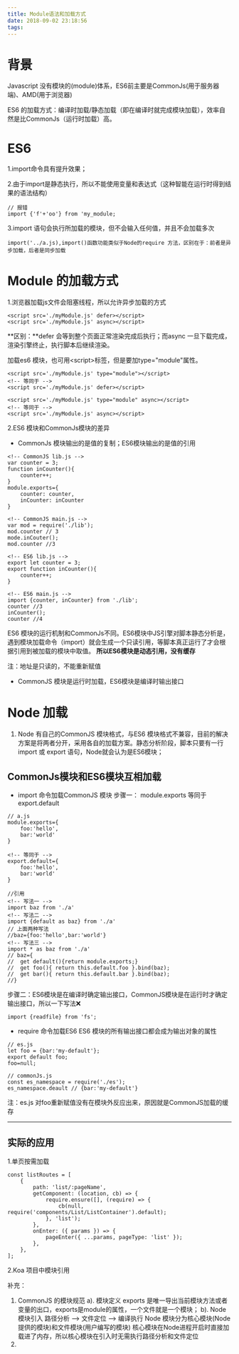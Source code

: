```yaml
---
title: Module语法和加载方式
date: 2018-09-02 23:18:56
tags:
---
```


# 背景

Javascript 没有模块的(module)体系，ES6前主要是CommonJs(用于服务器端)、AMD(用于浏览器)

ES6 的加载方式：编译时加载/静态加载（即在编译时就完成模块加载），效率自然是比CommonJs（运行时加载）高。

# ES6
1.import命令具有提升效果；

2.由于import是静态执行，所以不能使用变量和表达式（这种智能在运行时得到结果的语法结构）

```
// 报错
import {'f'+'oo'} from 'my_module;
```

3.import 语句会执行所加载的模块，但不会输入任何值，并且不会加载多次

```
import('../a.js),import()函数功能类似于Node的require 方法，区别在于：前者是异步加载，后者是同步加载
```

# Module 的加载方式
1.浏览器加载js文件会阻塞线程，所以允许异步加载的方式

```
<script src='./myModule.js' defer></script>
<script src='./myModule.js' async></script>
```
 
**区别：**defer 会等到整个页面正常渲染完成后执行；而async 一旦下载完成，渲染引擎终止，执行脚本后继续渲染。

加载es6 模块，也可用\<script\>标签，但是要加type="module"属性。

```
<script src='./myModule.js' type="module"></script>
<!-- 等同于 -->
<script src='./myModule.js' defer></script>

<script src='./myModule.js' type="module" async></script>
<!-- 等同于 -->
<script src='./myModule.js' async></script>
```

2.ES6 模块和CommonJs模块的差异

- CommonJs 模块输出的是值的复制；ES6模块输出的是值的引用

```
<!-- CommonJS lib.js -->
var counter = 3;
function inCounter(){
	counter++;
}
module.exports={
	counter: counter,
	inCounter: inCounter
}

<!-- CommonJS main.js -->
var mod = require('./lib');
mod.counter // 3
mode.inCouter();
mod.counter //3

<!-- ES6 lib.js -->
export let counter = 3;
export function inCounter(){
	counter++;
}

<!-- ES6 main.js -->
import {counter, inCounter} from './lib';
counter //3
inCounter();
counter //4
```

ES6 模块的运行机制和CommonJs不同。ES6模块中JS引擎对脚本静态分析是，遇到模块加载命令（import）就会生成一个只读引用，等脚本真正运行了才会根据引用到被加载的模块中取值。
**所以ES6模块是动态引用，没有缓存**

注：地址是只读的，不能重新赋值

- CommonJS 模块是运行时加载，ES6模块是编译时输出接口

# Node 加载
1. Node 有自己的CommonJS 模块格式，与ES6 模块格式不兼容，目前的解决方案是将两者分开，采用各自的加载方案。静态分析阶段，脚本只要有一行import 或 export 语句，Node就会认为是ES6模块；

## CommonJs模块和ES6模块互相加载
- import 命令加载CommonJS 模块
步骤一： module.exports 等同于 export.default

```
// a.js
module.exports={
	foo:'hello',
	bar:'world'
}

<!-- 等同于 -->
export.default={
	foo:'hello',
	bar:'world'
}

//引用
<!-- 写法一 -->
import baz from './a'
<!-- 写法二 -->
import {default as baz} from './a'
// 上面两种写法
//baz={foo:'hello',bar:'world'}
<!-- 写法三 -->
import * as baz from './a'
// baz={
//	get default(){return module.exports;}
//	get foo(){ return this.default.foo }.bind(baz);
//	get bar(){ return this.default.bar }.bind(baz);
//}
```

步骤二：ES6模块是在编译时确定输出接口，CommonJS模块是在运行时才确定输出接口，所以一下写法❌

```
import {readfile} from 'fs';
```
- require 命令加载ES6
ES6 模块的所有输出接口都会成为输出对象的属性

```
// es.js
let foo = {bar:'my-default'};
export default foo;
foo=null;

// commonJs.js
const es_namespace = require('./es');
es_namespace.deault // {bar:'my-default'}
```

注：es.js 对foo重新赋值没有在模块外反应出来，原因就是CommonJS加载的缓存

---
## 实际的应用
1.单页按需加载

```
const listRoutes = [
    {
        path: 'list/:pageName',
        getComponent: (location, cb) => {
            require.ensure([], (require) => {
                cb(null, require('components/List/ListContainer').default);
            }, 'list');
        },
        onEnter: ({ params }) => {
            pageEnter({ ...params, pageType: 'list' });
        },
    },
];
```

2.Koa 项目中模块引用


补充：
1. CommonJS 的模块规范
	a). 模块定义
		exports 是唯一导出当前模块方法或者变量的出口，exports是module的属性，一个文件就是一个模块；
   b). Node 模块引入
   路径分析  ——> 文件定位 ——> 编译执行
   Node 模块分为核心模块(Node提供的模块)和文件模块(用户编写的模块)
   核心模块在Node进程开启时直接加载进了内存，所以核心模块在引入时无需执行路径分析和文件定位
2. 


